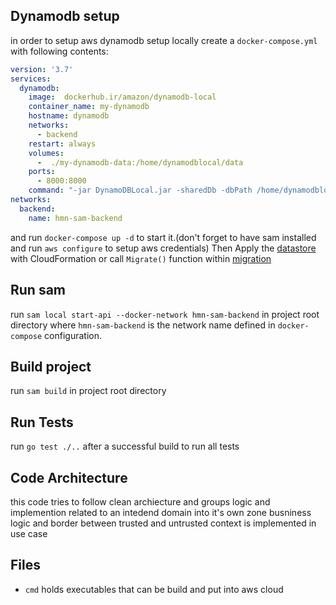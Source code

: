 ## Dynamodb setup
in order to setup aws dynamodb setup locally create a `docker-compose.yml` with following contents:
```yml
version: '3.7'
services:
  dynamodb:
    image:  dockerhub.ir/amazon/dynamodb-local
    container_name: my-dynamodb
    hostname: dynamodb
    networks:
      - backend
    restart: always
    volumes:
      -  ./my-dynamodb-data:/home/dynamodblocal/data
    ports:
      - 8000:8000
    command: "-jar DynamoDBLocal.jar -sharedDb -dbPath /home/dynamodblocal/data/"
networks:
  backend:
    name: hmn-sam-backend
```
and run `docker-compose up -d` to start it.(don't forget to have sam installed and run `aws configure` to setup aws credentials)
Then Apply the [datastore](infrastructure/datastore.yml) with CloudFormation or call `Migrate()` function within [migration](infrastructure/migration.go)
## Run sam
run `sam local start-api --docker-network hmn-sam-backend` in project root directory where `hmn-sam-backend` is the network name defined in `docker-compose` configuration.
## Build project
run `sam build` in project root directory

## Run Tests
run `go test ./..` after a successful build to run all tests

## Code Architecture
this code tries to follow clean archiecture and groups logic and implemention related to an intedend domain into it's own zone
busniness logic and border between trusted and untrusted context is implemented in use case
## Files
* `cmd` holds executables that can be build and put into aws cloud